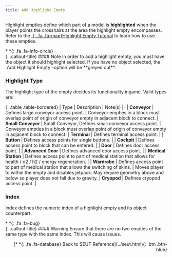 ```yaml
---
title: Add Highlight Empty
---
```

Highlight empties define which part of a model is **highlighted** when the player points the crosshairs at the area the highlight empty encompasses. Refer to the [*&nbsp;*{: .fa .fa-map}Highlight Empty Tutorial](/modding-reference/tutorials/tools/3d-modelling/seut/interaction-highlights) to learn how to use these empties.

<div class="callout-block callout-info"><div class="icon-holder">*&nbsp;*{: .fa .fa-info-circle}
</div><div class="content">
{: .callout-title}
#### Note
In order to add a highlight empty, you must have the object it should highlight selected. If you have no object selected, the `Add Highlight Empty`-option will be **greyed out**.
</div></div>

### Highlight Type
The highlight type of the empty decides its functionality ingame. Valid types are:

<div class="table-responsive">

{: .table .table-bordered}
| Type | Description | Note(s)
|-
| **Conveyor** | Defines large conveyor access point. | Conveyor empties in a block must overlap point of origin of conveyor empty in adjacent block to connect.
| **Small Conveyor** | Small Conveyor, Defines small conveyor access point. | Conveyor empties in a block must overlap point of origin of conveyor empty in adjacent block to connect.
| **Terminal** | Defines terminal access point. | 
| **Button** | Defines access points for single buttons. | 
| **Cockpit** | Defines access point to block that can be entered. | 
| **Door** | Defines door access point. | 
| **Advanced Door** | Defines advanced door access point. | 
| **Medical Station** | Defines access point to part of medical station that allows for health / o2 / h2 / energy regeneration. | 
| **Wardrobe** | Defines access point to part of medical station that allows the switching of skins. | Moves player to within the empty and disables jetpack. May require geometry above and below so player does not fall due to gravity.
| **Cryopod** | Defines cryopod access point. | 

</div>

### Index
Index defines the numeric index of a highlight empty and its object counterpart.

<div class="callout-block callout-warning"><div class="icon-holder">*&nbsp;*{: .fa .fa-bug}
</div><div class="content">
{: .callout-title}
#### Warning
Ensure that there are no two empties of the same type with the same index. This will cause issues.
</div></div>
<p style="text-align:right">[*&nbsp;*{: .fa .fa-database} Back to SEUT Reference](../seut.html){: .btn .btn-blue}</p>
